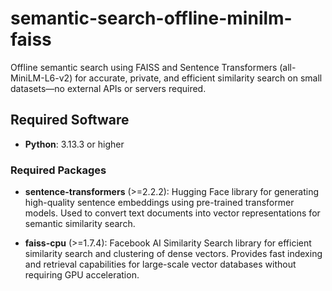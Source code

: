 # semantic-search-offline-minilm-faiss
Offline semantic search using FAISS and Sentence Transformers (all-MiniLM-L6-v2) for accurate, private, and efficient similarity search on small datasets—no external APIs or servers required.

## Required Software

- **Python**: 3.13.3 or higher

### Required Packages

- **sentence-transformers** (>=2.2.2): Hugging Face library for generating high-quality sentence embeddings using pre-trained transformer models. Used to convert text documents into vector representations for semantic similarity search.

- **faiss-cpu** (>=1.7.4): Facebook AI Similarity Search library for efficient similarity search and clustering of dense vectors. Provides fast indexing and retrieval capabilities for large-scale vector databases without requiring GPU acceleration.
